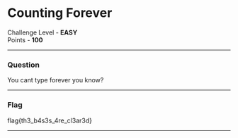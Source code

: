 # Counting Forever

Challenge Level - __EASY__  
Points - __100__

---
### Question
You cant type forever you know?

---

### Flag

flag{th3_b4s3s_4re_cl3ar3d}

---
